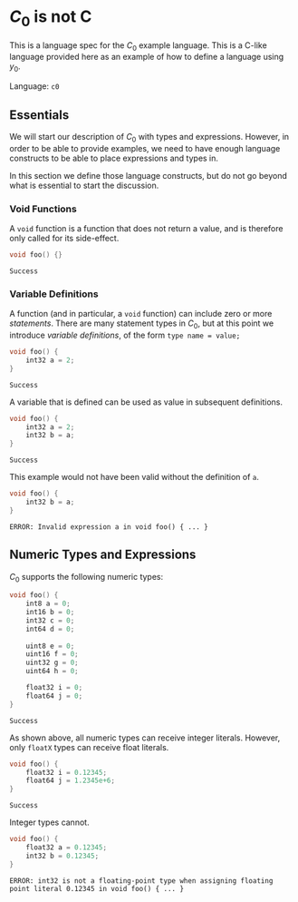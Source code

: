 # $C_0$ is not C

This is a language spec for the $C_0$ example language. This is a C-like
language provided here as an example of how to define a language using $y_0$.

Language: `c0`

## Essentials

We will start our description of $C_0$ with types and expressions. However, in
order to be able to provide examples, we need to have enough language constructs
to be able to place expressions and types in.

In this section we define those language constructs, but do not go beyond what
is essential to start the discussion.

### Void Functions

A `void` function is a function that does not return a value, and is therefore
only called for its side-effect.

```c
void foo() {}
```
```status
Success
```

### Variable Definitions

A function (and in particular, a `void` function) can include zero or more
_statements_. There are many statement types in $C_0$, but at this point we
introduce _variable definitions_, of the form `type name = value;`

```c
void foo() {
    int32 a = 2;
}
```
```status
Success
```

A variable that is defined can be used as value in subsequent definitions.

```c
void foo() {
    int32 a = 2;
    int32 b = a;
}
```
```status
Success
```

This example would not have been valid without the definition of `a`.
```c
void foo() {
    int32 b = a;
}
```
```status
ERROR: Invalid expression a in void foo() { ... }
```

## Numeric Types and Expressions

$C_0$ supports the following numeric types:

```c
void foo() {
    int8 a = 0;
    int16 b = 0;
    int32 c = 0;
    int64 d = 0;
    
    uint8 e = 0;
    uint16 f = 0;
    uint32 g = 0;
    uint64 h = 0;

    float32 i = 0;
    float64 j = 0;
}
```
```status
Success
```

As shown above, all numeric types can receive integer literals. However, only
`floatX` types can receive float literals.

```c
void foo() {
    float32 i = 0.12345;
    float64 j = 1.2345e+6;
}
```
```status
Success
```

Integer types cannot.

```c
void foo() {
    float32 a = 0.12345; 
    int32 b = 0.12345;
}
```
```status
ERROR: int32 is not a floating-point type when assigning floating point literal 0.12345 in void foo() { ... }
```
